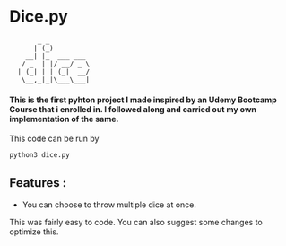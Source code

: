 # Dice.py

```
       _ _          
      | (_)         
    __| |_  ___ ___ 
   / _  | |/ __/ _ \
  | (_| | | (_|  __/
   \__,_|_|\___\___|
```

#### This is the first pyhton project I made inspired by an Udemy Bootcamp Course that i enrolled in. I followed along and carried out my own implementation of the same.

This code can be run by 

```sh
python3 dice.py 
```

## Features : 

- You can choose to throw multiple dice at once.

This was fairly easy to code. You can also suggest some changes to optimize this.  
